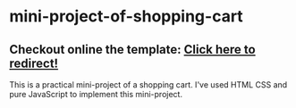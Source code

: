 # mini-project-of-shopping-cart

<h2> Checkout online the template: <a href="https://shopping-cart-hamid-hassani.netlify.app/" target="_blank" > Click here to redirect! </a>  </h2>

This is a practical mini-project of a shopping cart. I've used HTML CSS and pure JavaScript to implement this mini-project.
